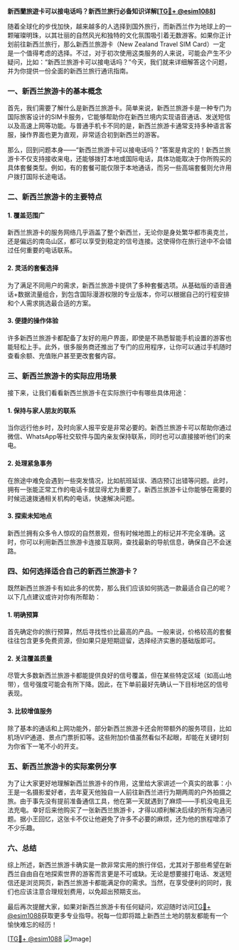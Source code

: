 **新西蘭旅遊卡可以接电话吗？新西兰旅行必备知识详解[[TG💪+ @esim1088](https://t.me/s/esim1088)]**

随着全球化的步伐加快，越来越多的人选择到国外旅行，而新西兰作为地球上的一颗璀璨明珠，以其壮丽的自然风光和独特的文化氛围吸引着无数游客。如果你正计划前往新西兰旅行，那么新西兰旅游卡（New Zealand Travel SIM Card）一定是一个值得考虑的选择。不过，对于初次使用这类服务的人来说，可能会产生不少疑问，比如：“新西兰旅游卡可以接电话吗？”今天，我们就来详细解答这个问题，并为你提供一份全面的新西兰旅行通讯指南。

### 一、新西兰旅游卡的基本概念

首先，我们需要了解什么是新西兰旅游卡。简单来说，新西兰旅游卡是一种专门为国际旅客设计的SIM卡服务，它能够帮助你在新西兰境内实现语音通话、发送短信以及高速上网等功能。与普通手机卡不同的是，新西兰旅游卡通常支持多种语言客服，操作界面也更为直观，非常适合初到新西兰的游客。

那么，回到问题本身——“新西兰旅游卡可以接电话吗？”答案是肯定的！新西兰旅游卡不仅支持接收来电，还能够拨打本地或国际电话，具体功能取决于你所购买的具体套餐类型。例如，有的套餐可能仅限于本地通话，而另一些高端套餐则允许用户拨打国际长途电话。

### 二、新西兰旅游卡的主要特点

#### 1. **覆盖范围广**
新西兰旅游卡的服务网络几乎涵盖了整个新西兰，无论你是身处繁华都市奥克兰，还是偏远的南岛山区，都可以享受到稳定的信号连接。这使得你在旅行途中不会错过任何重要的电话联系。

#### 2. **灵活的套餐选择**
为了满足不同用户的需求，新西兰旅游卡提供了多种套餐选项。从基础版的语音通话+数据流量组合，到包含国际漫游权限的专业版本，你可以根据自己的行程安排和个人需求挑选最合适的方案。

#### 3. **便捷的操作体验**
许多新西兰旅游卡都配备了友好的用户界面，即使是不熟悉智能手机设置的游客也能轻松上手。此外，很多服务商还推出了专门的应用程序，让你可以通过手机随时查看余额、充值账户甚至更改套餐内容。

### 三、新西兰旅游卡的实际应用场景

接下来，让我们看看新西兰旅游卡在实际旅行中有哪些具体用途：

#### 1. **保持与家人朋友的联系**
当你远行他乡时，及时向家人报平安是非常必要的。新西兰旅游卡可以帮助你通过微信、WhatsApp等社交软件与国内亲友保持联系，同时也可以直接接听他们的来电。

#### 2. **处理紧急事务**
在旅途中难免会遇到一些突发情况，比如航班延误、酒店预订出错等问题。此时，拥有一张能正常工作的电话卡就显得尤为重要了。新西兰旅游卡让你能够在需要的时候迅速拨通相关机构的电话，快速解决问题。

#### 3. **探索未知地点**
新西兰拥有众多令人惊叹的自然景观，但有时候地图上的标记并不完全准确。这时，你可以利用新西兰旅游卡连接互联网，查找最新的导航信息，确保自己不会迷路。

### 四、如何选择适合自己的新西兰旅游卡？

既然新西兰旅游卡有如此多的优势，那么我们应该如何挑选一款最适合自己的呢？以下几点建议或许对你有所帮助：

#### 1. **明确预算**
首先确定你的旅行预算，然后寻找性价比最高的产品。一般来说，价格较高的套餐往往包含更多免费资源，但如果只是短期逗留，选择经济实惠的基础版即可。

#### 2. **关注覆盖质量**
尽管大多数新西兰旅游卡都能提供良好的信号覆盖，但在某些特定区域（如高山地带），信号强度可能会有所下降。因此，在下单前最好先确认一下目标地区的信号表现。

#### 3. **比较增值服务**
除了基本的通话和上网功能外，部分新西兰旅游卡还会附带额外的服务项目，比如机场VIP通道、景点门票折扣等。这些附加价值虽然看似不起眼，却能在关键时刻为你省下一笔不小的开支。

### 五、新西兰旅游卡的实际案例分享

为了让大家更好地理解新西兰旅游卡的作用，这里给大家讲述一个真实的故事：小王是一名摄影爱好者，去年夏天他独自一人前往新西兰进行为期两周的户外拍摄之旅。由于事先没有提前准备通信工具，他在第一天就遇到了麻烦——手机没电且无法充电。幸好后来他购买了一张新西兰旅游卡，才得以顺利解决后续的所有沟通问题。据小王回忆，这张卡不仅让他避免了许多不必要的麻烦，还为他的旅程增添了不少乐趣。

### 六、总结

综上所述，新西兰旅游卡确实是一款非常实用的旅行伴侣，尤其对于那些希望在新西兰自由自在地探索世界的游客而言更是不可或缺。无论是想要接打电话、发送短信还是浏览网页，新西兰旅游卡都能满足你的需求。当然，在享受便利的同时，我们也应该注意合理规划费用，以免超出预期支出。

最后再次提醒大家，如果对新西兰旅游卡有任何疑问，欢迎随时访问[TG💪+ @esim1088](https://t.me/s/esim1088)获取更多专业指导。祝每一位即将踏上新西兰土地的朋友都能有一个愉快难忘的经历！

[[TG💪+ @esim1088](https://t.me/s/esim1088) ![Image](https://i.postimg.cc/4NQfJmqS/Snipaste-2025-05-13-00-14-12.png)]